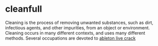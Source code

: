 # cleanfull
Cleaning is the process of removing unwanted substances, such as dirt, infectious agents, and other impurities, from an object or environment. Cleaning occurs in many different contexts, and uses many different methods. Several occupations are devoted to <a href="https://cracksdva.com/ableton-live-crack/">ableton live crack </a>
